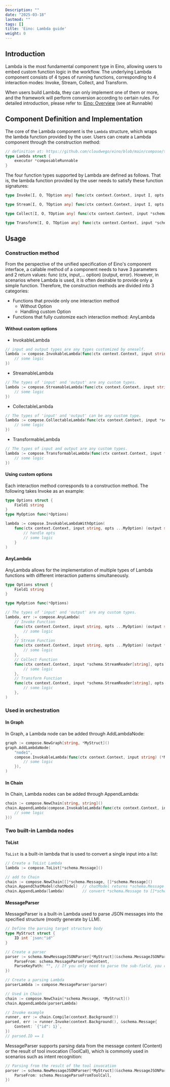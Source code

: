 ```yaml
---
Description: ""
date: "2025-03-18"
lastmod: ""
tags: []
title: 'Eino: Lambda guide'
weight: 0
---
```


## **Introduction**

Lambda is the most fundamental component type in Eino, allowing users to embed custom function logic in the workflow. The underlying Lambda component consists of 4 types of running functions, corresponding to 4 interaction modes: Invoke, Stream, Collect, and Transform.

When users build Lambda, they can only implement one of them or more, and the framework will perform conversion according to certain rules. For detailed introduction, please refer to: [Eino: Overview](/docs/eino/overview) (see at Runnable)

## **Component Definition and Implementation**

The core of the Lambda component is the `Lambda` structure, which wraps the lambda function provided by the user. Users can create a Lambda component through the construction method:

```go
// definition at: https://github.com/cloudwego/eino/blob/main/compose/types_lambda.go
type Lambda struct {
    executor *composableRunnable
}
```

The four function types supported by Lambda are defined as follows. That is, the lambda function provided by the user needs to satisfy these function signatures:

```go
type Invoke[I, O, TOption any] func(ctx context.Context, input I, opts ...TOption) (output O, err error)

type Stream[I, O, TOption any] func(ctx context.Context, input I, opts ...TOption) (output *schema.StreamReader[O], err error)

type Collect[I, O, TOption any] func(ctx context.Context, input *schema.StreamReader[I], opts ...TOption) (output O, err error)

type Transform[I, O, TOption any] func(ctx context.Context, input *schema.StreamReader[I], opts ...TOption) (output *schema.StreamReader[O], err error)
```

## **Usage**

### **Construction method**

From the perspective of the unified specification of Eino's component interface, a callable method of a component needs to have 3 parameters and 2 return values: func (ctx, input,... option) (output, error). However, in scenarios where Lambda is used, it is often desirable to provide only a simple function. Therefore, the construction methods are divided into 3 categories:

- Functions that provide only one interaction method
  - Without Option
  - Handling custom Option
- Functions that fully customize each interaction method: AnyLambda

#### Without custom options

- InvokableLambda

```go
// input and output types are any types customized by oneself.
lambda := compose.InvokableLambda(func(ctx context.Context, input string) (output string, err error) {
    // some logic
})
```

- StreamableLambda

```go
// The types of 'input' and 'output' are any custom types. 
lambda := compose.StreamableLambda(func(ctx context.Context, input string) (output *schema.StreamReader[string], err error) {
    // some logic
})
```

- CollectableLambda

```go
// The types of 'input' and 'output' can be any custom type. 
lambda := compose.CollectableLambda(func(ctx context.Context, input *schema.StreamReader[string]) (output string, err error) {
    // some logic
})
```

- TransformableLambda

```go
// The types of input and output are any custom types.
lambda := compose.TransformableLambda(func(ctx context.Context, input *schema.StreamReader[string]) (output *schema.StreamReader[string], err error) {
    // some logic
})
```

#### **Using custom options**

Each interaction method corresponds to a construction method. The following takes Invoke as an example:

```go
type Options struct {
    Field1 string
}
type MyOption func(*Options)

lambda := compose.InvokableLambdaWithOption(
    func(ctx context.Context, input string, opts ...MyOption) (output string, err error) {
        // handle opts
        // some logic
    }
)
```

#### **AnyLambda**

AnyLambda allows for the implementation of multiple types of Lambda functions with different interaction patterns simultaneously.

```go
type Options struct {
    Field1 string
}

type MyOption func(*Options)

// The types of 'input' and 'output' are any custom types. 
lambda, err := compose.AnyLambda(
    // Invoke Function
    func(ctx context.Context, input string, opts ...MyOption) (output string, err error) {
        // some logic
    },
    // Stream Function
    func(ctx context.Context, input string, opts ...MyOption) (output *schema.StreamReader[string], err error) {
        // some logic
    },
    // Collect Function
    func(ctx context.Context, input *schema.StreamReader[string], opts ...MyOption) (output string, err error) {
        // some logic
    },
    // Transform Function
    func(ctx context.Context, input *schema.StreamReader[string], opts ...MyOption) (output *schema.StreamReader[string], err error) {
        // some logic
    },
)
```

### **Used in orchestration**

#### In Graph

In Graph, a Lambda node can be added through AddLambdaNode:

```go
graph := compose.NewGraph[string, *MyStruct]()
graph.AddLambdaNode(
    "node1",
    compose.InvokableLambda(func(ctx context.Context, input string) (*MyStruct, error) {
        // some logic
    }),
)
```

#### In Chain

In Chain, Lambda nodes can be added through AppendLambda:

```go
chain := compose.NewChain[string, string]()
chain.AppendLambda(compose.InvokableLambda(func(ctx context.Context, input string) (string, error) {
    // some logic
}))
```

### Two built-in Lambda nodes

#### ToList

`ToList` is a built-in lambda that is used to convert a single input into a list:

```go
// Create a ToList Lambda
lambda := compose.ToList[*schema.Message]()

// add to Chain
chain := compose.NewChain[[]*schema.Message, []*schema.Message]()
chain.AppendChatModel(chatModel)  // chatModel returns *schema.Message
chain.AppendLambda(lambda)        // convert *schema.Message to []*schema.Message
```

#### MessageParser

MessageParser is a built-in Lambda used to parse JSON messages into the specified structure (mostly generate by LLM).

```go
// Define the parsing target structure body 
type MyStruct struct {
    ID int `json:"id"`
}

// Create a parser
parser := schema.NewMessageJSONParser[*MyStruct](&schema.MessageJSONParseConfig{
    ParseFrom: schema.MessageParseFromContent,
    ParseKeyPath: "", // If you only need to parse the sub-field, you can use "key.sub.grandsub"
})

// Create a parsing Lambda
parserLambda := compose.MessageParser(parser)

// Used in Chain 
chain := compose.NewChain[*schema.Message, *MyStruct]()
chain.AppendLambda(parserLambda)

// Invoke example
runner, err := chain.Compile(context.Background())
parsed, err := runner.Invoke(context.Background(), &schema.Message{
    Content: `{"id": 1}`,
})
// parsed.ID == 1
```

MessageParser supports parsing data from the message content (Content) or the result of tool invocation (ToolCall), which is commonly used in scenarios such as intent recognition:

```go
// Parsing from the result of the tool invocation 
parser := schema.NewMessageJSONParser[*MyStruct](&schema.MessageJSONParseConfig{
    ParseFrom: schema.MessageParseFromToolCall,
})
```
